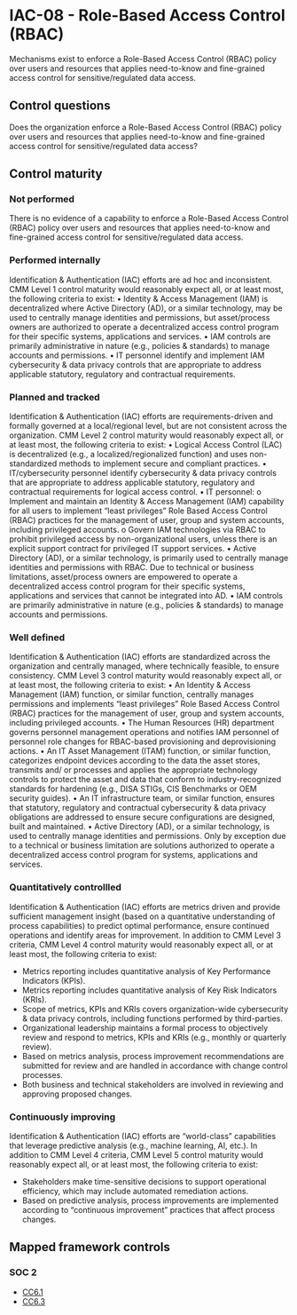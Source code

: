 # IAC-08 - Role-Based Access Control (RBAC)
Mechanisms exist to enforce a Role-Based Access Control (RBAC) policy over users and resources that applies need-to-know and fine-grained access control for sensitive/regulated data access.
## Control questions
Does the organization enforce a Role-Based Access Control (RBAC) policy over users and resources that applies need-to-know and fine-grained access control for sensitive/regulated data access?
## Control maturity
### Not performed
There is no evidence of a capability to enforce a Role-Based Access Control (RBAC) policy over users and resources that applies need-to-know and fine-grained access control for sensitive/regulated data access.
### Performed internally
Identification & Authentication (IAC) efforts are ad hoc and inconsistent. CMM Level 1 control maturity would reasonably expect all, or at least most, the following criteria to exist:
•	Identity & Access Management (IAM) is decentralized where Active Directory (AD), or a similar technology, may be used to centrally manage identities and permissions, but asset/process owners are authorized to operate a decentralized access control program for their specific systems, applications and services.
•	IAM controls are primarily administrative in nature (e.g., policies & standards) to manage accounts and permissions.
•	IT personnel identify and implement IAM cybersecurity & data privacy controls that are appropriate to address applicable statutory, regulatory and contractual requirements.
### Planned and tracked
Identification & Authentication (IAC) efforts are requirements-driven and formally governed at a local/regional level, but are not consistent across the organization. CMM Level 2 control maturity would reasonably expect all, or at least most, the following criteria to exist:
•	Logical Access Control (LAC) is decentralized (e.g., a localized/regionalized function) and uses non-standardized methods to implement secure and compliant practices.
•	IT/cybersecurity personnel identify cybersecurity & data privacy controls that are appropriate to address applicable statutory, regulatory and contractual requirements for logical access control. 
•	IT personnel:
o	Implement and maintain an Identity & Access Management (IAM) capability for all users to implement “least privileges” Role Based Access Control (RBAC) practices for the management of user, group and system accounts, including privileged accounts.
o	Govern IAM technologies via RBAC to prohibit privileged access by non-organizational users, unless there is an explicit support contract for privileged IT support services.
•	Active Directory (AD), or a similar technology, is primarily used to centrally manage identities and permissions with RBAC. Due to technical or business limitations, asset/process owners are empowered to operate a decentralized access control program for their specific systems, applications and services that cannot be integrated into AD.
•	IAM controls are primarily administrative in nature (e.g., policies & standards) to manage accounts and permissions.
### Well defined
Identification & Authentication (IAC) efforts are standardized across the organization and centrally managed, where technically feasible, to ensure consistency. CMM Level 3 control maturity would reasonably expect all, or at least most, the following criteria to exist:
•	An Identity & Access Management (IAM) function, or similar function, centrally manages permissions and implements “least privileges” Role Based Access Control (RBAC) practices for the management of user, group and system accounts, including privileged accounts.
•	The Human Resources (HR) department governs personnel management operations and notifies IAM personnel of personnel role changes for RBAC-based provisioning and deprovisioning actions.
•	An IT Asset Management (ITAM) function, or similar function, categorizes endpoint devices according to the data the asset stores, transmits and/ or processes and applies the appropriate technology controls to protect the asset and data that conform to industry-recognized standards for hardening (e.g., DISA STIGs, CIS Benchmarks or OEM security guides).
•	An IT infrastructure team, or similar function, ensures that statutory, regulatory and contractual cybersecurity & data privacy obligations are addressed to ensure secure configurations are designed, built and maintained.
•	Active Directory (AD), or a similar technology, is used to centrally manage identities and permissions. Only by exception due to a technical or business limitation are solutions authorized to operate a decentralized access control program for systems, applications and services.
### Quantitatively controllled
Identification & Authentication (IAC) efforts are metrics driven and provide sufficient management insight (based on a quantitative understanding of process capabilities) to predict optimal performance, ensure continued operations and identify areas for improvement. In addition to CMM Level 3 criteria, CMM Level 4 control maturity would reasonably expect all, or at least most, the following criteria to exist:
- 	Metrics reporting includes quantitative analysis of Key Performance Indicators (KPIs).
- 	Metrics reporting includes quantitative analysis of Key Risk Indicators (KRIs).
- 	Scope of metrics, KPIs and KRIs covers organization-wide cybersecurity & data privacy controls, including functions performed by third-parties.
- 	Organizational leadership maintains a formal process to objectively review and respond to metrics, KPIs and KRIs (e.g., monthly or quarterly review).
- 	Based on metrics analysis, process improvement recommendations are submitted for review and are handled in accordance with change control processes.
- 	Both business and technical stakeholders are involved in reviewing and approving proposed changes.
### Continuously improving
Identification & Authentication (IAC) efforts are “world-class” capabilities that leverage predictive analysis (e.g., machine learning, AI, etc.). In addition to CMM Level 4 criteria, CMM Level 5 control maturity would reasonably expect all, or at least most, the following criteria to exist:
- 	Stakeholders make time-sensitive decisions to support operational efficiency, which may include automated remediation actions.
- 	Based on predictive analysis, process improvements are implemented according to “continuous improvement” practices that affect process changes. 
## Mapped framework controls
### SOC 2
- [CC6.1](../soc2/cc61.md)
- [CC6.3](../soc2/cc63.md)